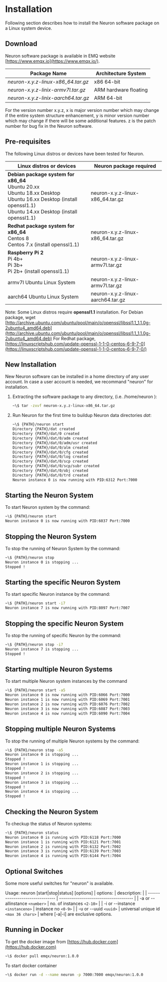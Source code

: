 # Installation 
Following section describes how to install the Neuron software package on a Linux system device.

## Download

Neuron software package is available in EMQ website [https://www.emqx.io](https://www.emqx.io/).

| Package Name                                     | Architecture System   |
| ------------------------------------------------ | --------------------- |
| _neuron-x.y.z-linux-x86_64.tar.gz_               | x86 64-bit            |
| _neuron-x.y.z-linix-armv7l.tar.gz_               | ARM hardware floating |
| _neuron-x.y.z-linix-aarch64.tar.gz_              | ARM 64-bit            |

For the version number x.y.z, x is major version number which may change if the entire system structure enhancement, y is minor version number which may change if there will be some additional features. z is the patch number for bug fix in the Neuron software.

## Pre-requisites 
The following Linux distros or devices have been tested for Neuron.

| Linux distros or devices                                                             | Neuron package required           |
| ------------------------------------------------------------------------------------ | --------------------------------- |
| **Debian package system for x86_64** <br>Ubuntu 20.xx<br>Ubuntu 18.xx Desktop<br>Ubuntu 16.xx Desktop (install openssl1.1)<br>Ubuntu 14.xx Desktop (install openssl1.1)  | neuron-x.y.z-linux-x86_64.tar.gz |
| **Redhat package system for x86_64** <br>Centos 8<br>Centos 7.x (install openssl1.1) | neuron-x.y.z-linux-x86_64.tar.gz  |
| **Raspberry Pi 2** <br>Pi 4b+<br>Pi 3b+<br>Pi 2b+ (install openssl1.1)               | neuron-x.y.z-linux-armv7l.tar.gz  |
| armv7l Ubuntu Linux System                                                           | neuron-x.y.z-linux-armv7l.tar.gz  |
| aarch64 Ubuntu Linux System                                                          | neuron-x.y.z-linux-aarch64.tar.gz |

Note: Some Linux distros require **openssl1.1** installation.
For Debian package, wget [http://archive.ubuntu.com/ubuntu/pool/main/o/openssl/libssl1.1_1.1.0g-2ubuntu4_amd64.deb](http://archive.ubuntu.com/ubuntu/pool/main/o/openssl/libssl1.1_1.1.0g-2ubuntu4_amd64.deb)
For Redhat package, [https://linuxscriptshub.com/update-openssl-1-1-0-centos-6-9-7-0](https://linuxscriptshub.com/update-openssl-1-1-0-centos-6-9-7-0/)

## New Installation 
New Neuron software can be installed in a home directory of any user account. In case a user account is needed, we recommand &quot;neuron&quot; for installation.

1. Extracting the software package to any directory, (i.e. /home/neuron ):

   ```bash
   ~\$ tar -zxvf neuron-x.y.z-linux-x86_64.tar.gz
   ```

2. Run Neuron for the first time to buildup Neuron data directories _dat_:

   ```bash
   ~\$ {PATH}/neuron start
   Directory {PATH}/dat created
   Directory {PATH}/dat/0 created
   Directory {PATH}/dat/0/adm created
   Directory {PATH}/dat/0/adm/usr created
   Directory {PATH}/dat/0/alm created
   Directory {PATH}/dat/0/cfg created
   Directory {PATH}/dat/0/log created
   Directory {PATH}/dat/0/scp created
   Directory {PATH}/dat/0/scp/subr created
   Directory {PATH}/dat/0/obj created
   Directory {PATH}/dat/0/trd created
   Neuron instance 0 is now running with PID:6312 Port:7000
   ```

## Starting the Neuron System 
To start Neuron system by the command:

```bash
~\$ {PATH}/neuron start
Neuron instance 0 is now running with PID:6037 Port:7000
```

## Stopping the Neuron System 
To stop the running of Neuron System by the command:

```bash
~\$ {PATH}/neuron stop
Neuron instance 0 is stopping ...
Stopped !
```

## Starting the specific Neuron System 
To start specific Neuron instance by the command:

```bash
~\$ {PATH}/neuron start -i7
Neuron instance 7 is now running with PID:8097 Port:7007
```

## Stopping the specific Neuron System 
To stop the running of specific Neuron by the command:

```bash
~\$ {PATH}/neuron stop -i7
Neuron instance 7 is stopping ...
Stopped !
```

## Starting multiple Neuron Systems

To start multiple Neuron system instances by the command

```bash
~\$ {PATH}/neuron start -a5
Neuron instance 0 is now running with PID:6066 Port:7000
Neuron instance 1 is now running with PID:6069 Port:7001
Neuron instance 2 is now running with PID:6076 Port:7002
Neuron instance 3 is now running with PID:6087 Port:7003
Neuron instance 4 is now running with PID:6090 Port:7004
```

## Stopping multiple Neuron Systems 
To stop the running of multiple Neuron systems by the command:

```bash
~\$ {PATH}/neuron stop -a5
Neuron instance 0 is stopping ...
Stopped !
Neuron instance 1 is stopping ...
Stopped !
Neuron instance 2 is stopping ...
Stopped !
Neuron instance 3 is stopping ...
Stopped !
Neuron instance 4 is stopping ...
Stopped !
```

## Checking the Neuron System 
To checkup the status of Neuron systems:

```bash
~\$ {PATH}/neuron status
Neuron instance 0 is running with PID:6118 Port:7000
Neuron instance 1 is running with PID:6121 Port:7001
Neuron instance 2 is running with PID:6132 Port:7002
Neuron instance 3 is running with PID:6139 Port:7003
Neuron instance 4 is running with PID:6144 Port:7004
```

## Optional Switches 
Some more useful switches for &quot;neuron&quot; is available.

Usage: neuron [start|stop|status] [options]
| options:                        | description:                          |
| ------------------------------- | ------------------------------------- |
| -a or --allinstance `<number>`  | no. of instances `<2-10>`             |
| -i or --instance `<instanceno>` | instance no `<0-9>`                   |
| -u or --uuid `<uuid>`           | universal unique id `<max 36 chars>`  |
where [-a|-i] are exclusive options.

## Running in Docker 
To get the docker image from [https://hub.docker.com](https://hub.docker.com)

```bash
~\$ docker pull emqx/neuron:1.0.0
```

To start docker container

```bash
~\$ docker run -d --name neuron -p 7000:7000 emqx/neuron:1.0.0
```
